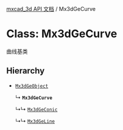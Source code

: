 [mxcad_3d API 文档](../README.md) / Mx3dGeCurve

# Class: Mx3dGeCurve

曲线基类

## Hierarchy

- [`Mx3dGeObject`](Mx3dGeObject.md)

  ↳ **`Mx3dGeCurve`**

  ↳↳ [`Mx3dGeConic`](Mx3dGeConic.md)

  ↳↳ [`Mx3dGeLine`](Mx3dGeLine.md)
